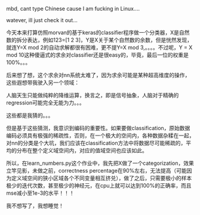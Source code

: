 mbd, cant type Chinese cause I am fucking in Linux....

watever, ill just check it out...

今天本来打算仿照morvan的基于keras的classifier程序做一个分类器，X是自然数的拆分表达，例如123=[1 2 3]，Y是X关于某个自然数的余数，但是恍然发现，就连Y=X mod 2的自动求解都很有困难，更不提Y=X mod 3,。。。。不过呢，Y = X mod 10这种傻逼式的求余对classifier还是很easy的，毕竟，最后一位的权重是100%。。。

后来想了想，这个求余对nn系统太难了，因为求余可能是某种超高维度的操作，这些遐想带我驶入另一个领域：

人脑天生只能做纯粹的降维运算，换言之，即是信号抽象，人脑对于精确的regression可能完全无能为力。。。

这些都是我猜的。。。

但是基于这些猜测，我意识到编码的重要性。如果要做classification，原始数据编码必须具有极强的稀疏性，否则，在一个极大的空间内，各种数据杂糅在一起，对nn的分类是个大坑，我们应该在classification方法中将数据尽可能稀疏的，平均的分布在整个定义域空间内，对应的值域空间也应该如此。

所以，在learn_numbers.py这个作业中，我先把X做了一个categorization，效果立竿见影，未做之前，correctness percentage在90%左右，无法提高（可能因为定义域空间的狭小区域各个不同变量相互挤兑），做了之后，只需要极小的样本极少的迭代次数，甚至极少的神经元，在cpu上就可以达到100%的正确率，而且mse减小至1e-3的水平！！！

我不想写了，我想睡觉！